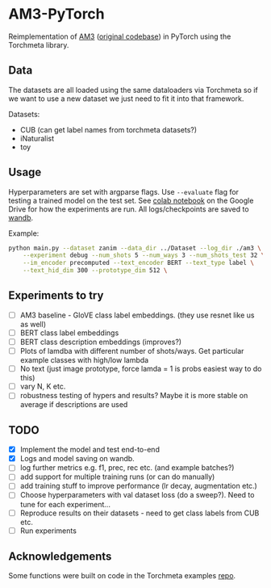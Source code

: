 # AM3-PyTorch

Reimplementation of [AM3](https://arxiv.org/pdf/1902.07104.pdf) ([original codebase](https://github.com/ElementAI/am3)) in PyTorch using the Torchmeta library.

## Data

The datasets are all loaded using the same dataloaders via Torchmeta so if we want to use a new dataset we just need to fit it into that framework.

Datasets:

- CUB (can get label names from torchmeta datasets?)
- iNaturalist
- toy

## Usage

Hyperparameters are set with argparse flags. Use `--evaluate` flag for testing a trained model on the test set. See [colab notebook](https://colab.research.google.com/drive/1LiisACQeuVdFOg57wYzWUC1Bz1L6prHI) on the Google Drive for how the experiments are run. All logs/checkpoints are saved to [wandb](https://wandb.ai/multimodal-image-cls/am3).

Example:

```bash
python main.py --dataset zanim --data_dir ../Dataset --log_dir ./am3 \
    --experiment debug --num_shots 5 --num_ways 3 --num_shots_test 32 \
    --im_encoder precomputed --text_encoder BERT --text_type label \
    --text_hid_dim 300 --prototype_dim 512 \
```

## Experiments to try

- [ ] AM3 baseline - GloVE class label embeddings. (they use resnet like us as well)
- [ ] BERT class label embeddings
- [ ] BERT class description embeddings (improves?)
- [ ] Plots of lamdba with different number of shots/ways. Get particular example classes with high/low lambda
- [ ] No text (just image prototype, force lamda = 1 is probs easiest way to do this)
- [ ] vary N, K etc.
- [ ] robustness testing of hypers and results? Maybe it is more stable on average if descriptions are used

## TODO

- [x] Implement the model and test end-to-end
- [x] Logs and model saving on wandb.
- [ ] log further metrics e.g. f1, prec, rec etc. (and example batches?)
- [ ] add support for multiple training runs (or can do manually)
- [ ] add training stuff to improve performance (lr decay, augmentation etc.)
- [ ] Choose hyperparameters with val dataset loss (do a sweep?). Need to tune for each experiment...
- [ ] Reproduce results on their datasets - need to get class labels from CUB etc. 
- [ ] Run experiments

## Acknowledgements

Some functions were built on code in the Torchmeta examples [repo](https://github.com/tristandeleu/pytorch-meta).
